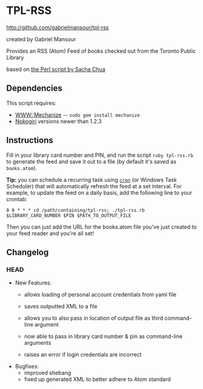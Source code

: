 # TPL-RSS
<http://github.com/gabrielmansour/tpl-rss>

created by Gabriel Mansour

Provides an RSS (Atom) Feed of books checked out from the Toronto Public Library

based on [the Perl script by Sacha Chua](http://sachachua.com/wp/2009/03/29/new-library-reminder-script/)

## Dependencies

This script requires:

* [WWW::Mechanize](http://mechanize.rubyforge.org/) -- `sudo gem install mechanize`
* [Nokogiri](http://github.com/tenderlove/nokogiri) versions newer than 1.2.3


## Instructions

Fill in your library card number and PIN, and run the script `ruby tpl-rss.rb` to generate the feed and save it out to a file (by default it's saved as `books.atom`).

**Tip:** you can schedule a recurring task using [`cron`](http://en.wikipedia.org/wiki/Cron "cron - Wikipedia, the free encyclopedia") (or Windows Task Scheduler) that will automatically refresh the feed at a set interval. For example, to update the feed on a daily basis, add the following line to your crontab:

    0 0 * * * cd /path/containing/tpl-rss; ./tpl-rss.rb $LIBRARY_CARD_NUMBER $PIN $PATH_TO_OUTPUT_FILE

Then you can just add the URL for the books.atom file you've just created to your feed reader and you're all set!

## Changelog

### HEAD

* New Features:
  * allows loading of personal account credentials from yaml file
  * saves outputted XML to a file
  * allows you to also pass in location of output file as third command-line argument

  * now able to pass in library card number & pin as command-line arguments
  * raises an error if login credentials are incorrect
* Bugfixes:
  * improved shebang
  * fixed up generated XML to better adhere to Atom standard